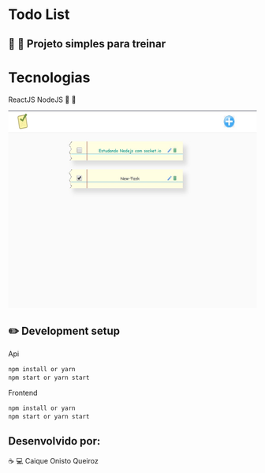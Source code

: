 # Todo List

## :rocket: :rocket: Projeto simples para treinar 

# Tecnologias

ReactJS NodeJS :purple_heart: :purple_heart:

<img src="img/fundo.jpeg" alt="drawing" width="700" height="400"/>

## :pencil2: Development setup

Api
```sh
npm install or yarn
npm start or yarn start
```
Frontend
```sh
npm install or yarn
npm start or yarn start
```
## Desenvolvido por:
:coffee: :computer: Caique Onisto Queiroz
